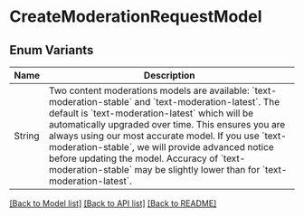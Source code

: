 # CreateModerationRequestModel

## Enum Variants

| Name | Description |
|---- | -----|
| String | Two content moderations models are available: &#x60;text-moderation-stable&#x60; and &#x60;text-moderation-latest&#x60;.  The default is &#x60;text-moderation-latest&#x60; which will be automatically upgraded over time. This ensures you are always using our most accurate model. If you use &#x60;text-moderation-stable&#x60;, we will provide advanced notice before updating the model. Accuracy of &#x60;text-moderation-stable&#x60; may be slightly lower than for &#x60;text-moderation-latest&#x60;.  |

[[Back to Model list]](../README.md#documentation-for-models) [[Back to API list]](../README.md#documentation-for-api-endpoints) [[Back to README]](../README.md)


